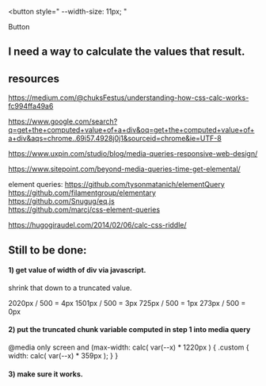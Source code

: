<button
  style="
    --width-size: 11px;
  "
>
  Button
</button>

<style>
  calc( var(--width-size) + 2px)
</style>

## I need a way to calculate the values that result.

## resources
https://medium.com/@chuksFestus/understanding-how-css-calc-works-fc994ffa49a6

https://www.google.com/search?q=get+the+computed+value+of+a+div&oq=get+the+computed+value+of+a+div&aqs=chrome..69i57.4928j0j1&sourceid=chrome&ie=UTF-8

https://www.uxpin.com/studio/blog/media-queries-responsive-web-design/

https://www.sitepoint.com/beyond-media-queries-time-get-elemental/

element queries:
https://github.com/tysonmatanich/elementQuery
<br/>https://github.com/filamentgroup/elementary
<br/>https://github.com/Snugug/eq.js
<br/>https://github.com/marcj/css-element-queries

https://hugogiraudel.com/2014/02/06/calc-css-riddle/

## Still to be done:
#### 1) get value of width of div via javascript.
shrink that down to a truncated value.

2020px / 500 = 4px
1501px / 500 = 3px
725px  / 500 = 1px
273px  / 500 = 0px

#### 2) put the truncated chunk variable computed in step 1 into media query
@media only screen and (max-width: calc( var(--x) * 1220px ) {
    .custom { width: calc( var(--x) * 359px ); }
}

#### 3) make sure it works.


